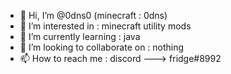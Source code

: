 - 👋 Hi, I’m @0dns0 (minecraft : 0dns)
- 👀 I’m interested in : minecraft utility mods
- 🌱 I’m currently learning : java 
- 💞️ I’m looking to collaborate on :  nothing
- 📫 How to reach me : discord ---> fridge#8992 

<!---
0dns0/0dns0 is a ✨ special ✨ repository because its `README.md` (this file) appears on your GitHub profile.
You can click the Preview link to take a look at your changes.
--->
